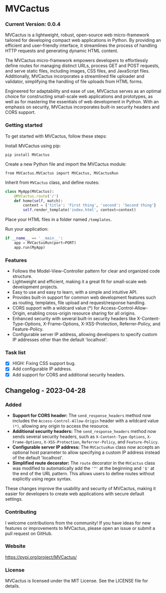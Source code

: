# MVCactus
### Current Version: 0.0.4
MVCactus is a lightweight, robust, open-source web micro-framework tailored for developing compact web applications in Python. By providing an efficient and user-friendly interface, it streamlines the process of handling HTTP requests and generating dynamic HTML content.

The MVCactus micro-framework empowers developers to effortlessly define routes for managing distinct URLs, process GET and POST requests, and serve static files, including images, CSS files, and JavaScript files. Additionally, MVCactus incorporates a streamlined file uploader and validator, simplifying the handling of file uploads from HTML forms.

Engineered for adaptability and ease of use, MVCactus serves as an optimal choice for constructing small-scale web applications and prototypes, as well as for mastering the essentials of web development in Python. With an emphasis on security, MVCactus incorporates built-in security headers and CORS support.

### Getting started
To get started with MVCactus, follow these steps:

Install MVCactus using pip:

```pip install MVCactus```

Create a new Python file and import the MVCactus module:

```from MVCactus.MVCactus import MVCactus, MVCactusRun```

Inherit from ```MVCactus``` class, and define routes:

``` python
class MyApp(MVCactus):
    @MVCactus.route('/')
    def home(self, match):
        context = {'title': 'First thing', 'second': 'Second thing'}
        self.render_template('index.html', context=context)
```

Place your HTML files in a folder named ```/templates```.

Run your application:
``` python
if __name__ == '__main__':
    app = MVCactusRun(port=PORT)
    app.run(MyApp)
```

### Features
* Follows the Model-View-Controller pattern for clear and organized code structure.
* Lightweight and efficient, making it a great fit for small-scale web development projects.
* Easy to use and easy to learn, with a simple and intuitive API.
* Provides built-in support for common web development features such as routing, templates, file upload and request/response handling.
* CORS support with a wildcard value (*) for Access-Control-Allow-Origin, enabling cross-origin resource sharing for all origins.
* Enhanced security with several built-in security headers like X-Content-Type-Options, X-Frame-Options, X-XSS-Protection, Referrer-Policy, and Feature-Policy.
* Configurable server IP address, allowing developers to specify custom IP addresses other than the default 'localhost'.

### Task list
- [x] HIGH: Fixing CSS support bug.
- [x] Add configurable IP address.
- [x] Add support for CORS and additional security headers.

## Changelog - 2023-04-28

### Added
* **Support for CORS header:** The `send_response_headers` method now includes the `Access-Control-Allow-Origin` header with a wildcard value `(*)`, allowing any origin to access the resource.
* **Additional security headers:** The `send_response_headers` method now sends several security headers, such as `X-Content-Type-Options`, `X-Frame-Options`, `X-XSS-Protection`, `Referrer-Policy`, and `Feature-Policy`.
* **Configurable server IP address:** The `MVCactusRun` class now accepts an optional host parameter to allow specifying a custom IP address instead of the default 'localhost'.
* **Simplified route decorator:** The `route` decorator in the `MVCactus` class was modified to automatically add the `'^'` at the beginning and `'$'` at the end of the URL pattern. This allows users to define routes without explicitly using regex syntax.

These changes improve the usability and security of MVCactus, making it easier for developers to create web applications with secure default settings.


### Contributing
I welcome contributions from the community! If you have ideas for new features or improvements to MVCactus, please open an issue or submit a pull request on GitHub.

### Website
https://pypi.org/project/MVCactus/

### License
MVCactus is licensed under the MIT License. See the LICENSE file for details.
